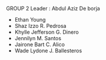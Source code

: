 GROUP 2 
Leader : Abdul Aziz De borja
- Ethan Young
- Shaz Izzo R. Pedrosa
- Khylle Jefferson G. Dinero
- Jennilyn M. Santos
- Jairone Bart C. Alico
- Wade Lydone J. Ballesteros
